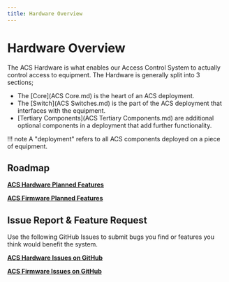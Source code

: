 ```yaml
---
title: Hardware Overview
---
```


# Hardware Overview

The ACS Hardware is what enables our Access Control System to actually control access to equipment. The Hardware is generally split into 3 sections;

* The [Core](ACS Core.md) is the heart of an ACS deployment.
* The [Switch](ACS Switches.md) is the part of the ACS deployment that interfaces with the equipment.
* [Tertiary Components](ACS Tertiary Components.md) are additional optional components in a deployment that add further functionality.

!!! note
    A "deployment" refers to all ACS components deployed on a piece of equipment.

## Roadmap

**[ACS Hardware Planned Features](https://github.com/rit-construct-makerspace/access-control-hardware/projects)**

**[ACS Firmware Planned Features](https://github.com/rit-construct-makerspace/access-control-firmware/projects)**

## Issue Report & Feature Request

Use the following GitHub Issues to submit bugs you find or features you think would benefit the system. 

**[ACS Hardware Issues on GitHub](https://github.com/rit-construct-makerspace/access-control-hardware/issues)**

**[ACS Firmware Issues on GitHub](https://github.com/rit-construct-makerspace/access-control-firmware/issues)**